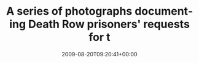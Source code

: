 ---
retweeted: false
source: <a href="http://twitter.com" rel="nofollow">Twitter Web Client</a>
entities:
  hashtags: []
  symbols: []
  user_mentions:
  - name: Anke
    screen_name: litchi7
    indices:
    - '129'
    - '137'
    id_str: '14657271'
    id: '14657271'
  urls: []
display_text_range:
- '0'
- '138'
favorite_count: '0'
id_str: '3424505605'
truncated: false
retweet_count: '0'
id: '3424505605'
created_at: Thu Aug 20 09:20:41 +0000 2009
favorited: false
full_text: A series of photographs documenting Death Row prisoners' requests for their
  last meal before execution. http://bit.ly/qdtO9 (via [@litchi7](https://twitter.com/litchi7))
lang: en
tags:
- pesos/twitter
date: '2009-08-20T09:20:41+00:00'
src: https://twitter.com/bascht/status/3424505605
original_url: https://twitter.com/bascht/status/3424505605
type: twitter_tweet
text: A series of photographs documenting Death Row prisoners' requests for their
  last meal before execution. http://bit.ly/qdtO9 (via [@litchi7](https://twitter.com/litchi7))
title: A series of photographs documenting Death Row prisoners' requests for t

---